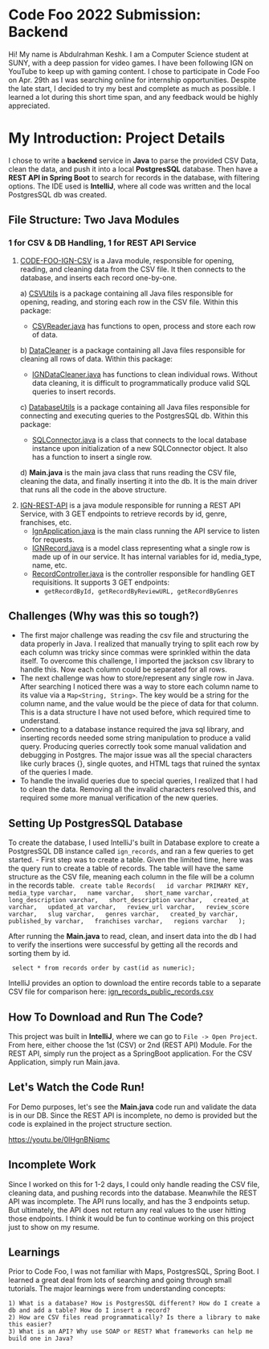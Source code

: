 # Code Foo 2022 Submission: Backend

Hi! My name is Abdulrahman Keshk. I am a Computer Science student at SUNY, with a deep passion for video games. I have been following IGN on YouTube to keep up with gaming content. I chose to participate in Code Foo on Apr. 29th as I was searching online for internship opportunities. Despite the late start, I decided to try my best and complete as much as possible. I learned a lot during this short time span, and any feedback would be highly appreciated.


# My Introduction: Project Details

I chose to write a **backend** service in **Java** to parse the provided CSV Data, clean the data, and push it into a local **PostgresSQL** database. Then have a **REST API in Spring Boot** to search for records in the database, with filtering options. The IDE used is **IntelliJ**, where all code was written and the local PostgresSQL db was created.

## File Structure: Two Java Modules
### 1 for CSV & DB Handling, 1 for REST API Service

1) [CODE-FOO-IGN-CSV](https://github.com/abdulkeshk/code-foo-backend-2022/tree/main/CODE-FOO-IGN-CSV "CODE-FOO-IGN-CSV") is a Java module, responsible for opening, reading, and cleaning data from the CSV file. It then connects to the database, and inserts each record one-by-one.

	a) [CSVUtils](https://github.com/abdulkeshk/code-foo-backend-2022/tree/main/CODE-FOO-IGN-CSV/src/com/keshk/CSVUtils "CSVUtils") is a package containing all Java files responsible for opening, reading, and storing each row in the CSV file. Within this package:
	- [CSVReader.java](https://github.com/abdulkeshk/code-foo-backend-2022/blob/main/CODE-FOO-IGN-CSV/src/com/keshk/CSVUtils/CSVReader.java "CSVReader.java") has functions to open, process and store each row of data.

	b) [DataCleaner](https://github.com/abdulkeshk/code-foo-backend-2022/tree/main/CODE-FOO-IGN-CSV/src/com/keshk/DataCleaner "DataCleaner") is a package containing all Java files responsible for cleaning all rows of data. Within this package:
	
	- [IGNDataCleaner.java](https://github.com/abdulkeshk/code-foo-backend-2022/blob/main/CODE-FOO-IGN-CSV/src/com/keshk/DataCleaner/IGNDataCleaner.java "IGNDataCleaner.java") has functions to clean individual rows. Without data cleaning, it is difficult to programmatically produce valid SQL queries to insert records. 

	c) [DatabaseUtils](https://github.com/abdulkeshk/code-foo-backend-2022/tree/main/CODE-FOO-IGN-CSV/src/com/keshk/DatabaseUtils "DatabaseUtils") is a package containing all Java files responsible for connecting and executing queries to the PostgresSQL db. Within this package:
	
	- [SQLConnector.java](https://github.com/abdulkeshk/code-foo-backend-2022/blob/main/CODE-FOO-IGN-CSV/src/com/keshk/DatabaseUtils/SQLConnector.java "SQLConnector.java") is a class that connects to the local database instance upon initialization of a new SQLConnector object. It also has a function to insert a single row. 

	d) **Main.java** is the main java class that runs reading the CSV file, cleaning the data, and finally inserting it into the db. It is the main driver that runs all the code in the above structure.

2. [IGN-REST-API](https://github.com/abdulkeshk/code-foo-backend-2022/tree/main/IGN-REST-API "IGN-REST-API") is a java module responsible for running a REST API Service, with 3 GET endpoints to retrieve records by id, genre, franchises, etc.
	- [IgnApplication.java](https://github.com/abdulkeshk/code-foo-backend-2022/blob/main/IGN-REST-API/src/main/java/com/keshk/ign/IgnApplication.java "IgnApplication.java") is the main  class running the API service to listen for requests.
	- [IGNRecord.java](https://github.com/abdulkeshk/code-foo-backend-2022/blob/main/IGN-REST-API/src/main/java/com/keshk/ign/IGNRecord.java "IGNRecord.java") is a model class representing what a single row is made up of in our service. It has internal variables for id, media_type, name, etc.
	- [RecordController.java](https://github.com/abdulkeshk/code-foo-backend-2022/blob/main/IGN-REST-API/src/main/java/com/keshk/ign/RecordController.java "RecordController.java") is the controller responsible for handling GET requisitions. It supports 3 GET endpoints: 
		- ``getRecordById, getRecordByReviewURL, getRecordByGenres``

## Challenges (Why was this so tough?)
- The first major challenge was reading the csv file and structuring the data properly in Java. I realized that manually trying to split each row by each column was tricky since commas were sprinkled within the data itself. To overcome this challenge, I imported the jackson csv library to handle this. Now each column could be separated for all rows.
- The next challenge was how to store/represent any single row in Java. After searching I noticed there was a way to store each column name to its value via a ``Map<String, String>``. The key would be a string for the column name, and the value would be the piece of data for that column. This is a data structure I have not used before, which required time to understand.
- Connecting to a database instance required the java sql library, and inserting records needed some string manipulation to produce a valid query. Producing queries correctly took some manual validation and debugging in Postgres. The major issue was all the special characters like curly braces {}, single quotes, and HTML tags that ruined the syntax of the queries I made.
- To handle the invalid queries due to special queries, I realized that I had to clean the data. Removing all the invalid characters resolved this, and required some more manual verification of the new queries.

## Setting Up PostgresSQL Database

To create the database, I used IntelliJ's built in Database explore to create a PostgresSQL DB instance called ``ign_records``, and ran a few queries to get started.
	- First step was to create a table. Given the limited time, here was the query run to create a table of records. The table will have the same structure as the CSV file, meaning each column in the file will be a column in the records table.
		``
create table Records(  
  id varchar PRIMARY KEY,  
  media_type varchar,  
  name varchar,  
  short_name varchar,  
  long_description varchar,  
  short_description varchar,  
  created_at varchar,  
  updated_at varchar,  
  review_url varchar,  
  review_score varchar,  
  slug varchar,  
  genres varchar,  
  created_by varchar,  
  published_by varchar,  
  franchises varchar,  
  regions varchar  
);``

After running the **Main.java** to read, clean, and insert data into the db I had to verify the insertions were successful by getting all the records and sorting them by id.

``
select * from records order by cast(id as numeric);``

IntelliJ provides an option to download the entire records table to a separate CSV file for comparison here: [ign_records_public_records.csv](https://github.com/abdulkeshk/code-foo-backend-2022/blob/main/CODE-FOO-IGN-CSV/out/production/CodeFooIGN/com/keshk/ign_records_public_records.csv "ign_records_public_records.csv")

## How To Download and Run The Code?
This project was built in **IntelliJ**, where we can go to ``File -> Open Project``. From here, either choose the 1st (CSV) or 2nd (REST API) Module. For the REST API, simply run the project as a SpringBoot application. For the CSV Application, simply run Main.java.

## Let's Watch the Code Run!

For Demo purposes, let's see the **Main.java** code run and validate the data is in our DB. Since the REST API is incomplete, no demo is provided but the code is explained in the project structure section.

https://youtu.be/0IHgnBNiqmc


## Incomplete Work

Since I worked on this for 1-2 days, I could only handle reading the CSV file, cleaning data, and pushing records into the database. Meanwhile the REST API was incomplete. The API runs locally, and has the 3 endpoints setup. But ultimately, the API does not return any real values to the user hitting those endpoints. I think it would be fun to continue working on this project just to show on my resume.

## Learnings

Prior to Code Foo, I was not familiar with Maps, PostgresSQL, Spring Boot. I learned a great deal from lots of searching and going through small tutorials. The major learnings were from understanding concepts:
	
	1) What is a database? How is PostgresSQL different? How do I create a db and add a table? How do I insert a record?
	2) How are CSV files read programmatically? Is there a library to make this easier?
	3) What is an API? Why use SOAP or REST? What frameworks can help me build one in Java?
